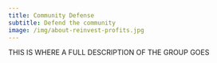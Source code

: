 ```yaml
---
title: Community Defense
subtitle: Defend the community
image: /img/about-reinvest-profits.jpg
---
```


THIS IS WHERE A FULL DESCRIPTION OF THE GROUP GOES